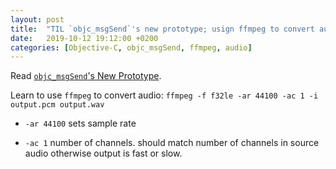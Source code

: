 ```yaml
---
layout: post
title:  "TIL `objc_msgSend`'s new prototype; usign ffmpeg to convert audio in video"
date:   2019-10-12 19:12:00 +0200
categories: [Objective-C, objc_msgSend, ffmpeg, audio]
---
```

Read [`objc_msgSend`'s New Prototype](https://www.mikeash.com/pyblog/objc_msgsends-new-prototype.html).

Learn to use `ffmpeg` to convert audio: `ffmpeg -f f32le -ar 44100 -ac 1 -i output.pcm output.wav`

* `-ar 44100` sets sample rate

* `-ac 1` number of channels. should match number of channels in source audio otherwise output is fast or slow.
